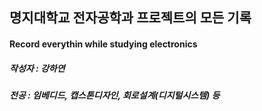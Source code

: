 ## 명지대학교 전자공학과 프로젝트의 모든 기록
#### Record everythin while studying electronics
##### 작성자 : 강하연
##### 전공 : 임베디드, 캡스톤디자인, 회로설계(디지털시스템) 등

